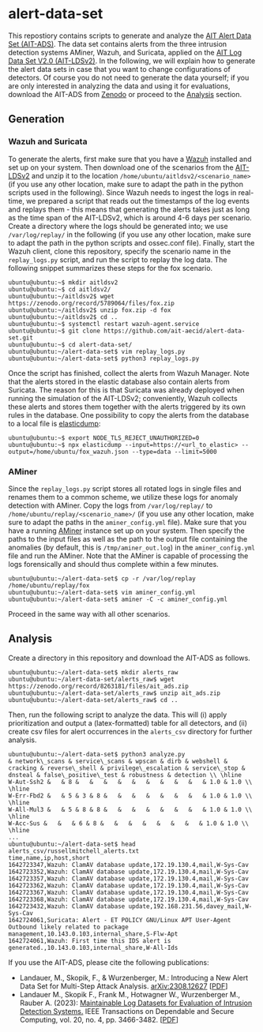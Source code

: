 # alert-data-set

This repostiory contains scripts to generate and analyze the [AIT Alert Data Set (AIT-ADS)](https://zenodo.org/record/8263181). The data set contains alerts from the three intrusion detection systems AMiner, Wazuh, and Suricata, applied on the [AIT Log Data Set V2.0 (AIT-LDSv2)](https://zenodo.org/record/5789064). In the following, we will explain how to generate the alert data sets in case that you want to change configurations of detectors. Of course you do not need to generate the data yourself; if you are only interested in analyzing the data and using it for evaluations, download the AIT-ADS from [Zenodo](https://zenodo.org/record/8263181) or proceed to the [Analysis](#analysis) section.

## Generation

### Wazuh and Suricata

To generate the alerts, first make sure that you have a [Wazuh](https://wazuh.com/) installed and set up on your system. Then download one of the scenarios from the [AIT-LDSv2](https://zenodo.org/record/8263181) and unzip it to the location `/home/ubuntu/aitldsv2/<scenario_name>` (if you use any other location, make sure to adapt the path in the python scripts used in the following). Since Wazuh needs to ingest the logs in real-time, we prepared a script that reads out the timestamps of the log events and replays them - this means that generating the alerts takes just as long as the time span of the AIT-LDSv2, which is around 4-6 days per scenario. Create a directory where the logs should be generated into; we use `/var/log/replay/` in the following (if you use any other location, make sure to adapt the path in the python scripts and ossec.conf file). Finally, start the Wazuh client, clone this repository, specify the scenario name in the `replay_logs.py` script, and run the script to replay the log data. The following snippet summarizes these steps for the fox scenario.

```
ubuntu@ubuntu:~$ mkdir aitldsv2
ubuntu@ubuntu:~$ cd aitldsv2/
ubuntu@ubuntu:~/aitldsv2$ wget https://zenodo.org/record/5789064/files/fox.zip
ubuntu@ubuntu:~/aitldsv2$ unzip fox.zip -d fox
ubuntu@ubuntu:~/aitldsv2$ cd ..
ubuntu@ubuntu:~$ systemctl restart wazuh-agent.service
ubuntu@ubuntu:~$ git clone https://github.com/ait-aecid/alert-data-set.git
ubuntu@ubuntu:~$ cd alert-data-set/
ubuntu@ubuntu:~/alert-data-set$ vim replay_logs.py
ubuntu@ubuntu:~/alert-data-set$ python3 replay_logs.py
```

Once the script has finished, collect the alerts from Wazuh Manager. Note that the alerts stored in the elastic database also contain alerts from Suricata. The reason for this is that Suricata was already deployed when running the simulation of the AIT-LDSv2; conveniently, Wazuh collects these alerts and stores them together with the alerts triggered by its own rules in the database. One possibility to copy the alerts from the database to a local file is [elasticdump](https://github.com/elasticsearch-dump/elasticsearch-dump):

```
ubuntu@ubuntu:~$ export NODE_TLS_REJECT_UNAUTHORIZED=0
ubuntu@ubuntu:~$ npx elasticdump --input=https://<url_to_elastic> --output=/home/ubuntu/fox_wazuh.json --type=data --limit=5000
```

### AMiner

Since the `replay_logs.py` script stores all rotated logs in single files and renames them to a common scheme, we utilize these logs for anomaly detection with AMiner. Copy the logs from `/var/log/replay/` to `/home/ubuntu/replay/<scenario_name>/` (if you use any other location, make sure to adapt the paths in the `aminer_config.yml` file). Make sure that you have a running [AMiner](https://github.com/ait-aecid/logdata-anomaly-miner) instance set up on your system. Then specify the paths to the input files as well as the path to the output file containing the anomalies (by default, this is `/tmp/aminer_out.log`) in the `aminer_config.yml` file and run the AMiner. Note that the AMiner is capable of processing the logs forensically and should thus complete within a few minutes.

```
ubuntu@ubuntu:~/alert-data-set$ cp -r /var/log/replay /home/ubuntu/replay/fox
ubuntu@ubuntu:~/alert-data-set$ vim aminer_config.yml
ubuntu@ubuntu:~/alert-data-set$ aminer -C -c aminer_config.yml
```

Proceed in the same way with all other scenarios.

## Analysis

Create a directory in this repository and download the AIT-ADS as follows.

```
ubuntu@ubuntu:~/alert-data-set$ mkdir alerts_raw
ubuntu@ubuntu:~/alert-data-set/alerts_raw$ wget https://zenodo.org/record/8263181/files/ait_ads.zip
ubuntu@ubuntu:~/alert-data-set/alerts_raw$ unzip ait_ads.zip
ubuntu@ubuntu:~/alert-data-set/alerts_raw$ cd ..
```

Then, run the following script to analyze the data. This will (i) apply prioritization and output a (latex-formatted) table for all detectors, and (ii) create csv files for alert occurrences in the `alerts_csv` directory for further analysis.

```
ubuntu@ubuntu:~/alert-data-set$ python3 analyze.py
& network\_scans & service\_scans & wpscan & dirb & webshell & cracking & reverse\_shell & privilege\_escalation & service\_stop & dnsteal & false\_positive\_test & robustness & detection \\ \hline
W-Aut-Ssh2 &   & 8 &   &   &   &   &   &   &   &   &   & 1.0 & 1.0 \\ \hline
W-Err-Fbd2 &   & 5 & 3 & 8 &   &   &   &   &   &   &   & 1.0 & 1.0 \\ \hline
W-All-Mul3 &   & 5 & 8 & 8 &   &   &   &   &   &   &   & 1.0 & 1.0 \\ \hline
W-Acc-Sus &   &   & 6 & 8 &   &   &   &   &   &   &   & 1.0 & 1.0 \\ \hline
...
ubuntu@ubuntu:~/alert-data-set$ head alerts_csv/russellmitchell_alerts.txt
time,name,ip,host,short
1642723347,Wazuh: ClamAV database update,172.19.130.4,mail,W-Sys-Cav
1642723352,Wazuh: ClamAV database update,172.19.130.4,mail,W-Sys-Cav
1642723357,Wazuh: ClamAV database update,172.19.130.4,mail,W-Sys-Cav
1642723362,Wazuh: ClamAV database update,172.19.130.4,mail,W-Sys-Cav
1642723367,Wazuh: ClamAV database update,172.19.130.4,mail,W-Sys-Cav
1642723368,Wazuh: ClamAV database update,172.19.130.4,mail,W-Sys-Cav
1642723432,Wazuh: ClamAV database update,192.168.231.56,davey_mail,W-Sys-Cav
1642724061,Suricata: Alert - ET POLICY GNU/Linux APT User-Agent Outbound likely related to package management,10.143.0.103,internal_share,S-Flw-Apt
1642724061,Wazuh: First time this IDS alert is generated.,10.143.0.103,internal_share,W-All-Ids
```

If you use the AIT-ADS, please cite the following publications:

* Landauer, M., Skopik, F., & Wurzenberger, M.: Introducing a New Alert Data Set for Multi-Step Attack Analysis. [arXiv:2308.12627](https://arxiv.org/abs/2308.12627) \[[PDF](https://arxiv.org/pdf/2308.12627.pdf)\]
* Landauer M., Skopik F., Frank M., Hotwagner W., Wurzenberger M., Rauber A. (2023): [Maintainable Log Datasets for Evaluation of Intrusion Detection Systems.](https://ieeexplore.ieee.org/abstract/document/9866880) IEEE Transactions on Dependable and Secure Computing, vol. 20, no. 4, pp. 3466-3482. \[[PDF](https://arxiv.org/pdf/2203.08580.pdf)\]

